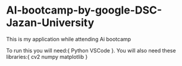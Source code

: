 # AI-bootcamp-by-google-DSC-Jazan-University
This is my application while attending Ai bootcamp

To run this you will need:{
Python
VSCode
}.
You will also need these libraries:{
cv2
numpy
matplotlib
}
